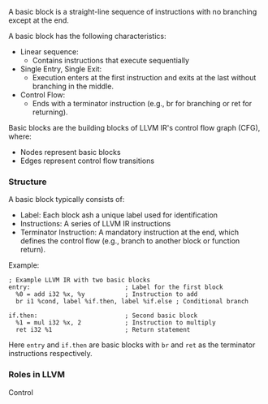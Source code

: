 A basic block is a straight-line sequence of instructions with no branching except at the end. 

A basic block has the following characteristics:
- Linear sequence: 
	- Contains instructions that execute sequentially
- Single Entry, Single Exit: 
	- Execution enters at the first instruction and exits at the last without branching in the middle.
- Control Flow: 
	- Ends with a terminator instruction (e.g., br for branching or ret for returning).

Basic blocks are the building blocks of LLVM IR's control flow graph (CFG), where:
- Nodes represent basic blocks
- Edges represent control flow transitions

### Structure
A basic block typically consists of:
- Label: Each block ash a unique label used for identification
- Instructions: A  series of LLVM IR instructions
- Terminator Instruction: A mandatory instruction at the end, which defines the control flow (e.g., branch to another block or function return).

Example:
```
; Example LLVM IR with two basic blocks
entry:                          ; Label for the first block
  %0 = add i32 %x, %y           ; Instruction to add
  br i1 %cond, label %if.then, label %if.else ; Conditional branch

if.then:                        ; Second basic block
  %1 = mul i32 %x, 2            ; Instruction to multiply
  ret i32 %1                    ; Return statement

```

Here `entry` and `if.then` are basic blocks with `br` and `ret` as the terminator instructions respectively.

### Roles in LLVM
Control 
